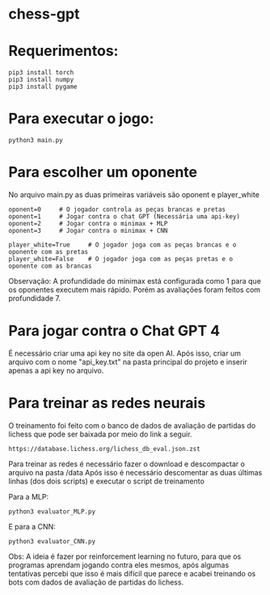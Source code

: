# chess-gpt

# Requerimentos:
    pip3 install torch
    pip3 install numpy
    pip3 install pygame

# Para executar o jogo:
    python3 main.py

# Para escolher um oponente

No arquivo main.py as duas primeiras variáveis são oponent e player_white

    oponent=0     # O jogador controla as peças brancas e pretas
    oponent=1     # Jogar contra o chat GPT (Necessária uma api-key)
    oponent=2     # Jogar contra o minimax + MLP
    oponent=3     # Jogar contra o minimax + CNN

    player_white=True     # O jogador joga com as peças brancas e o oponente com as pretas
    player_white=False    # O jogador joga com as peças pretas e o oponente com as brancas

Observação: A profundidade do minimax está configurada como 1 para que os oponentes executem
mais rápido. Porém as avaliações foram feitos com profundidade 7.

# Para jogar contra o Chat GPT 4
É necessário criar uma api key no site da open AI.
Após isso, criar um arquivo com o nome "api_key.txt" na pasta principal do projeto
e inserir apenas a api key no arquivo.

# Para treinar as redes neurais

O treinamento foi feito com o banco de dados de avaliação de partidas do lichess
que pode ser baixada por meio do link a seguir.

    https://database.lichess.org/lichess_db_eval.json.zst

Para treinar as redes é necessário fazer o download e descompactar o arquivo na pasta /data
Após isso é necessário descomentar as duas últimas linhas (dos dois scripts) e executar o script de treinamento

Para a MLP:

    python3 evaluator_MLP.py

E para a CNN:

    python3 evaluator_CNN.py



Obs: A ideia é fazer por reinforcement learning no futuro, para que os programas aprendam jogando contra eles mesmos,
após algumas tentativas percebi que isso é mais difícil que parece e acabei treinando os bots com dados de avaliação de 
partidas do lichess.
